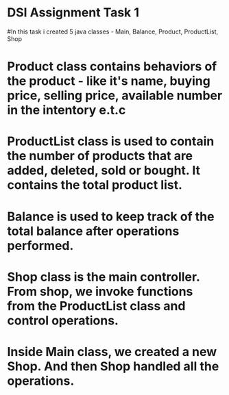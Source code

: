# DSI Assignment Task 1
 
#In this task i created 5 java classes - Main, Balance, Product, ProductList, Shop
# Product class contains behaviors of the product - like it's name, buying price, selling price, available number in the intentory e.t.c
# ProductList class is used to contain the number of products that are added, deleted, sold or bought. It contains the total product list.
# Balance is used to keep track of the total balance after operations performed.
# Shop class is the main controller. From shop, we invoke functions from the ProductList class and control operations.
# Inside Main class, we created a new Shop. And then Shop handled all the operations.
